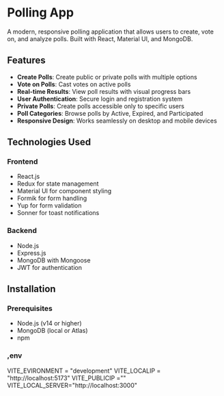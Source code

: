 # Polling App

A modern, responsive polling application that allows users to create, vote on, and analyze polls. Built with React, Material UI, and MongoDB.



## Features

- **Create Polls**: Create public or private polls with multiple options
- **Vote on Polls**: Cast votes on active polls
- **Real-time Results**: View poll results with visual progress bars
- **User Authentication**: Secure login and registration system
- **Private Polls**: Create polls accessible only to specific users
- **Poll Categories**: Browse polls by Active, Expired, and Participated
- **Responsive Design**: Works seamlessly on desktop and mobile devices

## Technologies Used

### Frontend
- React.js
- Redux for state management
- Material UI for component styling
- Formik for form handling
- Yup for form validation
- Sonner for toast notifications

### Backend
- Node.js
- Express.js
- MongoDB with Mongoose
- JWT for authentication

## Installation

### Prerequisites
- Node.js (v14 or higher)
- MongoDB (local or Atlas)
- npm 

### ,env
VITE_EVIRONMENT = "development"
VITE_LOCALIP = "http://localhost:5173"
VITE_PUBLICIP =""
VITE_LOCAL_SERVER="http://localhost:3000"

